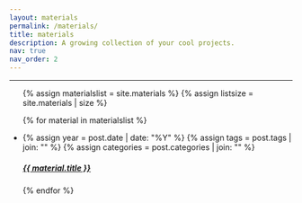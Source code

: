 ```yaml
---
layout: materials
permalink: /materials/
title: materials
description: A growing collection of your cool projects.
nav: true
nav_order: 2
---
```


---
<ul class="material-list">
  {% assign materialslist = site.materials %}
  {% assign listsize = site.materials | size %}

  <!-- <h1>{{listsize}}</h1>     -->
    
  {% for material in materialslist %} 
  <li>
    {% assign year = post.date | date: "%Y" %}
    {% assign tags = post.tags | join: "" %}
    {% assign categories = post.categories | join: "" %}
    <h5>
      <a class="post-title" href="{{ material.redirect | relative_url }}">{{ material.title }}</a>
    </h5>
  </li>
  {% endfor %}
</ul>